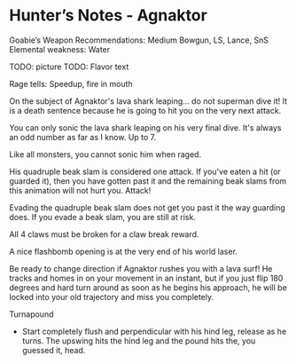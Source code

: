 # Hunter’s Notes - Agnaktor

Goabie’s Weapon Recommendations: Medium Bowgun, LS, Lance, SnS  
Elemental weakness: Water

TODO: picture
TODO: Flavor text

Rage tells: Speedup, fire in mouth

On the subject of Agnaktor's lava shark leaping... do not superman dive it! It is a death sentence because he is going to hit you on the very next attack.

You can only sonic the lava shark leaping on his very final dive. It's always an odd number as far as I know. Up to 7.

Like all monsters, you cannot sonic him when raged.

His quadruple beak slam is considered one attack. If you've eaten a hit (or guarded it), then you have gotten past it and the remaining beak slams from this animation will not hurt you. Attack!

Evading the quadruple beak slam does not get you past it the way guarding does. If you evade a beak slam, you are still at risk.

All 4 claws must be broken for a claw break reward.

A nice flashbomb opening is at the very end of his world laser.

Be ready to change direction if Agnaktor rushes you with a lava surf! He tracks and homes in on your movement in an instant, but if you just flip 180 degrees and hard turn around as soon as he begins his approach, he will be locked into your old trajectory and miss you completely.

Turnapound  
- Start completely flush and perpendicular with his hind leg, release as he turns. The upswing hits the hind leg and the pound hits the, you guessed it, head.

